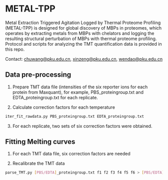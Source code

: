# METAL-TPP

Metal Extraction Triggered Agitation Logged by Thermal Proteome Profiling (METAL-TPP) is designed for global discovery of MBPs in proteomes, which operates by extracting metals from MBPs with chelators and logging the resulting structural perturbation of MBPs with thermal proteome profiling. Protocol and scripts for analyzing  the TMT quantification data is provided in this repo.

Contact: chuwang@pku.edu.cn, xinzeng@pku.edu.cn, wendao@pku.edu.cn



##  Data pre-processing

1. Prepare TMT data file (intensities of the six reporter ions for each protein from Maxquant),  for example, PBS_proteingroup.txt and EDTA_proteingroup.txt for each replicate.

2. Calculate correction factors for each temperature

```bash
iter_fit_rawdata.py PBS_proteingroup.txt EDTA_proteingroup.txt
```

3. For each replicate, two sets of six correction factors were obtained.



## Fitting Melting curves

1. For each TMT data file, six correction factors are needed

2. Recalibrate the TMT data

```bash
parse_TMT.py [PBS/EDTA]_proteingroup.txt f1 f2 f3 f4 f5 f6 > [PBS/EDTA]_calibrated.txt
```

